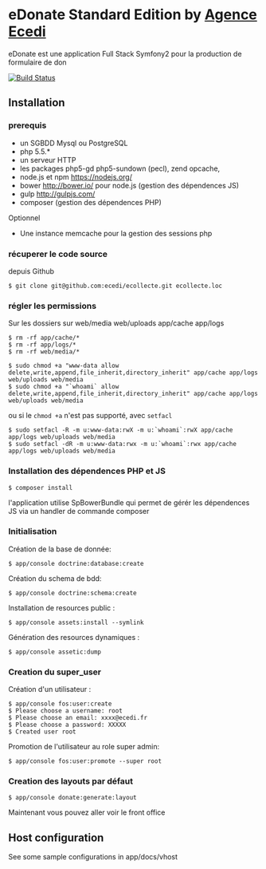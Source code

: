 # eDonate Standard Edition by [Agence Ecedi](http://ecedi.fr)

eDonate est une application Full Stack Symfony2 pour la production de formulaire de don

[![Build Status](https://travis-ci.org/ecedi/edonate.svg?branch=master)](https://travis-ci.org/ecedi/edonate)

## Installation

### prerequis

  * un SGBDD Mysql ou PostgreSQL
  * php 5.5.\*
  * un serveur HTTP
  * les packages php5-gd php5-sundown (pecl), zend opcache,
  * node.js et npm https://nodejs.org/
  * bower http://bower.io/ pour node.js (gestion des dépendences JS)
  * gulp http://gulpjs.com/
  * composer (gestion des dépendences PHP)

Optionnel
  * Une instance memcache pour la gestion des sessions php


### récuperer le code source

depuis Github

    $ git clone git@github.com:ecedi/ecollecte.git ecollecte.loc


### régler les permissions

Sur les dossiers sur web/media web/uploads app/cache app/logs

    $ rm -rf app/cache/*
    $ rm -rf app/logs/*
    $ rm -rf web/media/*

    $ sudo chmod +a "www-data allow delete,write,append,file_inherit,directory_inherit" app/cache app/logs web/uploads web/media
    $ sudo chmod +a "`whoami` allow delete,write,append,file_inherit,directory_inherit" app/cache app/logs web/uploads web/media

ou si le `chmod +a` n'est pas supporté, avec `setfacl`

    $ sudo setfacl -R -m u:www-data:rwX -m u:`whoami`:rwX app/cache app/logs web/uploads web/media
    $ sudo setfacl -dR -m u:www-data:rwx -m u:`whoami`:rwx app/cache app/logs web/uploads web/media


### Installation des dépendences PHP et JS

    $ composer install

l'application utilise SpBowerBundle qui permet de gérér les dépendences JS via un handler de commande composer


### Initialisation

Création de la base de donnée:

    $ app/console doctrine:database:create

Création du schema de bdd:

    $ app/console doctrine:schema:create

Installation de resources public :

    $ app/console assets:install --symlink

Génération des resources dynamiques :

    $ app/console assetic:dump

### Creation du super_user

Création d'un utilisateur :

    $ app/console fos:user:create
    $ Please choose a username: root
    $ Please choose an email: xxxx@ecedi.fr
    $ Please choose a password: XXXXX
    $ Created user root

Promotion de l'utilisateur au role super admin:

    $ app/console fos:user:promote --super root


### Creation des layouts par défaut

    $ app/console donate:generate:layout

Maintenant vous pouvez aller voir le front office

## Host configuration

See some sample configurations in app/docs/vhost
